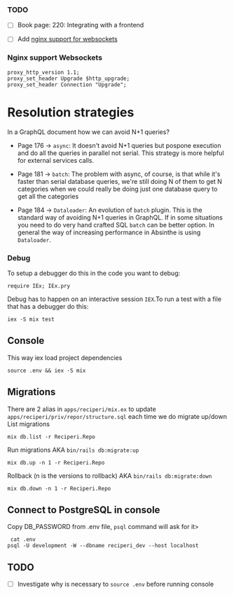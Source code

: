 ### TODO
- [ ] Book page: 220: Integrating with a frontend
- [ ] Add [nginx support for websockets](https://www.nginx.com/blog/websocket-nginx/)


### Nginx support Websockets
```
proxy_http_version 1.1;
proxy_set_header Upgrade $http_upgrade;
proxy_set_header Connection "Upgrade";
```
# Resolution strategies
In a GraphQL document how we can avoid N+1 queries?

- Page 176 -> `async`: It doesn't avoid N+1 queries but pospone execution and do all the queries
in parallel not serial. This strategy is more helpful for external services calls.

- Page 181 -> `batch`: The problem with async, of course, is that while it's faster than serial database queries,
we're still doing N of them to get N categories when we could really be doing just one database query to get all the categories

- Page 184 -> `Dataloader`: An evolution of `batch` plugin. This is the standard way of avoiding N+1 queries in GraphQL.
If in some situations you need to do very hand crafted SQL `batch` can be better option.
In general the way of increasing performance in Absinthe is using `Dataloader`.

### Debug
To setup a debugger do this in the code you want to debug:
```
require IEx; IEx.pry
```

Debug has to happen on an interactive session `IEX`.To run
a test with a file that has a debugger do this:
```
iex -S mix test
```

## Console
This way iex load project dependencies
```
source .env && iex -S mix
```

## Migrations
There are 2 alias in `apps/reciperi/mix.ex` to update `apps/reciperi/priv/repor/structure.sql` each time we do migrate up/down
List migrations
```
mix db.list -r Reciperi.Repo
```

Run migrations AKA `bin/rails db:migrate:up`
```
mix db.up -n 1 -r Reciperi.Repo
```

Rollback (n is the versions to rollback) AKA `bin/rails db:migrate:down`
```
mix db.down -n 1 -r Reciperi.Repo
```

## Connect to PostgreSQL in console
Copy DB_PASSWORD from .env file, `psql` command will ask for it>
```
 cat .env
psql -U development -W --dbname reciperi_dev --host localhost
```

## TODO
- [ ] Investigate why is necessary to `source .env` before running console
